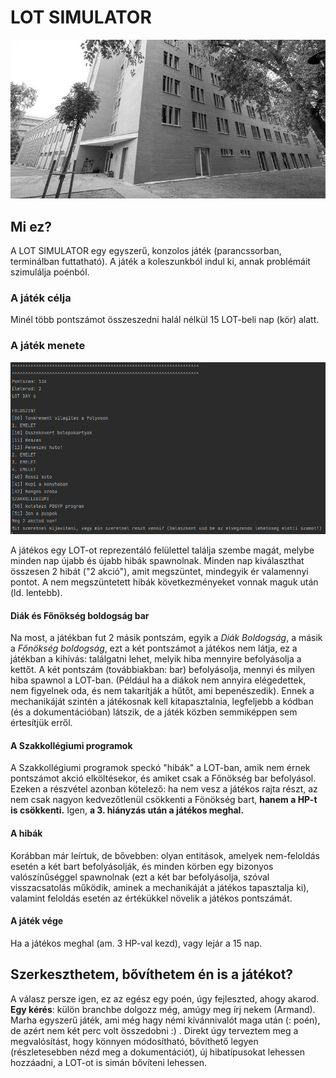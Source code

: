 # LOT SIMULATOR
![cover](images/cover.png)
## Mi ez?

A LOT SIMULATOR egy egyszerű, konzolos játék (parancssorban, terminálban futtatható).
A játék a koleszunkból indul ki, annak problémáit szimulálja poénból.

### A játék célja

Minél több pontszámot összeszedni halál nélkül 15 LOT-beli nap (kör) alatt.

### A játék menete

![a játék közben](images/LOT_ingame.png)

A játékos egy LOT-ot reprezentáló felülettel találja szembe magát,
melybe minden nap újabb és újabb hibák spawnolnak.
Minden nap kiválaszthat összesen 2 hibát ("2 akció"), amit megszüntet, mindegyik
ér valamennyi  pontot. A nem megszüntetett hibák következményeket vonnak maguk után (ld. lentebb).

#### Diák és Főnökség boldogság bar
Na most, a játékban fut 2 másik pontszám, egyik a *Diák Boldogság*, a másik a *Főnökség boldogság*,
ezt a két pontszámot a játékos nem látja, ez a játékban a kihívás: találgatni lehet, melyik hiba mennyire
befolyásolja a kettőt.
A két pontszám (továbbiakban: bar) befolyásolja, mennyi és milyen hiba spawnol a LOT-ban. (Például ha a diákok
nem annyira elégedettek, nem figyelnek oda, és nem takarítják a hűtőt, ami bepenészedik). Ennek a mechanikáját
szintén a játékosnak kell kitapasztalnia, legfeljebb a kódban (és a dokumentációban) látszik, de a játék közben
semmiképpen sem értesítjük erről.

#### A Szakkollégiumi programok

A Szakkollégiumi programok speckó "hibák" a LOT-ban, amik nem érnek pontszámot akció elköltésekor, 
és amiket csak a Főnökség bar befolyásol. Ezeken a részvétel azonban kötelező: ha nem vesz a játékos rajta részt,
az nem csak nagyon kedvezőtlenül csökkenti a Fönökség bart, **hanem a HP-t is csökkenti.** 
Igen, **a 3. hiányzás után a játékos meghal.**

#### A hibák

Korábban már leírtuk, de bővebben: olyan entitások, amelyek nem-feloldás esetén a két bart befolyásolják,
és  minden körben egy bizonyos valószínűséggel spawnolnak (ezt a két bar befolyásolja, szóval visszacsatolás működik,
aminek a mechanikáját a játékos tapasztalja ki), valamint feloldás esetén az értékükkel növelik a játékos pontszámát.

#### A játék vége

Ha a játékos meghal (am. 3 HP-val kezd), vagy lejár a 15 nap.

## Szerkeszthetem, bővíthetem én is a játékot?

A válasz persze igen, ez az egész egy poén, úgy fejleszted, ahogy akarod. **Egy kérés**: külön branchbe dolgozz még,
amúgy meg írj nekem (Armand). Marha egyszerű játék, ami még hagy némi kívánnivalót maga után (: poén), de azért nem
két perc volt összedobni :) . Direkt úgy terveztem meg a megvalósítást, hogy könnyen módosítható, bővíthető legyen
(részletesebben nézd meg a dokumentációt), új hibatípusokat lehessen hozzáadni, a LOT-ot is simán bővíteni lehessen.
